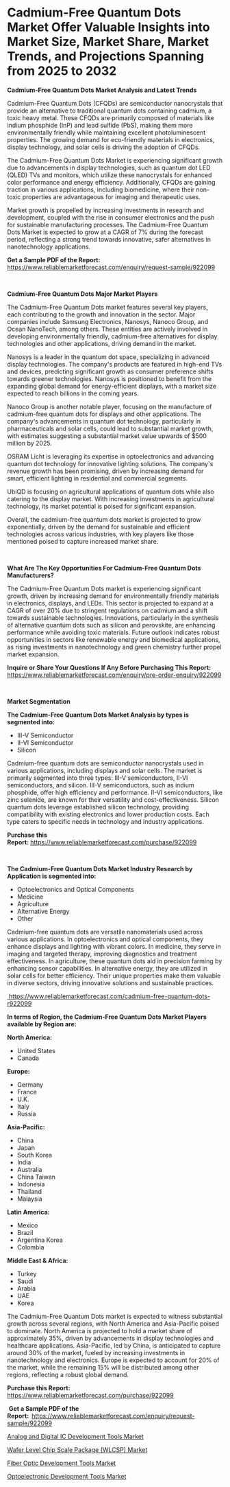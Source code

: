 <p><h1>Cadmium-Free Quantum Dots Market Offer Valuable Insights into Market Size, Market Share, Market Trends, and Projections Spanning from 2025 to 2032</h1></p><p><strong>Cadmium-Free Quantum Dots Market Analysis and Latest Trends</strong></p>
<p><p>Cadmium-Free Quantum Dots (CFQDs) are semiconductor nanocrystals that provide an alternative to traditional quantum dots containing cadmium, a toxic heavy metal. These CFQDs are primarily composed of materials like indium phosphide (InP) and lead sulfide (PbS), making them more environmentally friendly while maintaining excellent photoluminescent properties. The growing demand for eco-friendly materials in electronics, display technology, and solar cells is driving the adoption of CFQDs.</p><p>The Cadmium-Free Quantum Dots Market is experiencing significant growth due to advancements in display technologies, such as quantum dot LED (QLED) TVs and monitors, which utilize these nanocrystals for enhanced color performance and energy efficiency. Additionally, CFQDs are gaining traction in various applications, including biomedicine, where their non-toxic properties are advantageous for imaging and therapeutic uses. </p><p>Market growth is propelled by increasing investments in research and development, coupled with the rise in consumer electronics and the push for sustainable manufacturing processes. The Cadmium-Free Quantum Dots Market is expected to grow at a CAGR of 7% during the forecast period, reflecting a strong trend towards innovative, safer alternatives in nanotechnology applications.</p></p>
<p><strong>Get a Sample PDF of the Report:&nbsp;</strong> <a href="https://www.reliablemarketforecast.com/enquiry/request-sample/922099?utm_campaign=1108&utm_medium=2&utm_source=Github&utm_content=ia&utm_term=12022025&utm_id=cadmium-free-quantum-dots">https://www.reliablemarketforecast.com/enquiry/request-sample/922099</a></p>
<p>&nbsp;</p>
<p><strong>Cadmium-Free Quantum Dots Major Market Players</strong></p>
<p><p>The Cadmium-Free Quantum Dots market features several key players, each contributing to the growth and innovation in the sector. Major companies include Samsung Electronics, Nanosys, Nanoco Group, and Ocean NanoTech, among others. These entities are actively involved in developing environmentally friendly, cadmium-free alternatives for display technologies and other applications, driving demand in the market.</p><p>Nanosys is a leader in the quantum dot space, specializing in advanced display technologies. The company's products are featured in high-end TVs and devices, predicting significant growth as consumer preference shifts towards greener technologies. Nanosys is positioned to benefit from the expanding global demand for energy-efficient displays, with a market size expected to reach billions in the coming years.</p><p>Nanoco Group is another notable player, focusing on the manufacture of cadmium-free quantum dots for displays and other applications. The company's advancements in quantum dot technology, particularly in pharmaceuticals and solar cells, could lead to substantial market growth, with estimates suggesting a substantial market value upwards of $500 million by 2025.</p><p>OSRAM Licht is leveraging its expertise in optoelectronics and advancing quantum dot technology for innovative lighting solutions. The company's revenue growth has been promising, driven by increasing demand for smart, efficient lighting in residential and commercial segments.</p><p>UbiQD is focusing on agricultural applications of quantum dots while also catering to the display market. With increasing investments in agricultural technology, its market potential is poised for significant expansion.</p><p>Overall, the cadmium-free quantum dots market is projected to grow exponentially, driven by the demand for sustainable and efficient technologies across various industries, with key players like those mentioned poised to capture increased market share.</p></p>
<p>&nbsp;</p>
<p><strong>What Are The Key Opportunities For Cadmium-Free Quantum Dots Manufacturers?</strong></p>
<p><p>The Cadmium-Free Quantum Dots market is experiencing significant growth, driven by increasing demand for environmentally friendly materials in electronics, displays, and LEDs. This sector is projected to expand at a CAGR of over 20% due to stringent regulations on cadmium and a shift towards sustainable technologies. Innovations, particularly in the synthesis of alternative quantum dots such as silicon and perovskite, are enhancing performance while avoiding toxic materials. Future outlook indicates robust opportunities in sectors like renewable energy and biomedical applications, as rising investments in nanotechnology and green chemistry further propel market expansion.</p></p>
<p><strong>Inquire or Share Your Questions If Any Before Purchasing This Report:</strong> <a href="https://www.reliablemarketforecast.com/enquiry/pre-order-enquiry/922099?utm_campaign=1108&utm_medium=2&utm_source=Github&utm_content=ia&utm_term=12022025&utm_id=cadmium-free-quantum-dots">https://www.reliablemarketforecast.com/enquiry/pre-order-enquiry/922099</a></p>
<p>&nbsp;</p>
<p><strong>Market Segmentation</strong></p>
<p><strong>The Cadmium-Free Quantum Dots Market Analysis by types is segmented into:</strong></p>
<p><ul><li>III-V Semiconductor</li><li>II-VI Semiconductor</li><li>Silicon</li></ul></p>
<p><p>Cadmium-free quantum dots are semiconductor nanocrystals used in various applications, including displays and solar cells. The market is primarily segmented into three types: III-V semiconductors, II-VI semiconductors, and silicon. III-V semiconductors, such as indium phosphide, offer high efficiency and performance. II-VI semiconductors, like zinc selenide, are known for their versatility and cost-effectiveness. Silicon quantum dots leverage established silicon technology, providing compatibility with existing electronics and lower production costs. Each type caters to specific needs in technology and industry applications.</p></p>
<p><strong>Purchase this Report:&nbsp;</strong><a href="https://www.reliablemarketforecast.com/purchase/922099?utm_campaign=1108&utm_medium=2&utm_source=Github&utm_content=ia&utm_term=12022025&utm_id=cadmium-free-quantum-dots">https://www.reliablemarketforecast.com/purchase/922099</a></p>
<p>&nbsp;</p>
<p><strong>The Cadmium-Free Quantum Dots Market Industry Research by Application is segmented into:</strong></p>
<p><ul><li>Optoelectronics and Optical Components</li><li>Medicine</li><li>Agriculture</li><li>Alternative Energy</li><li>Other</li></ul></p>
<p><p>Cadmium-free quantum dots are versatile nanomaterials used across various applications. In optoelectronics and optical components, they enhance displays and lighting with vibrant colors. In medicine, they serve in imaging and targeted therapy, improving diagnostics and treatment effectiveness. In agriculture, these quantum dots aid in precision farming by enhancing sensor capabilities. In alternative energy, they are utilized in solar cells for better efficiency. Their unique properties make them valuable in diverse sectors, driving innovative solutions and sustainable practices.</p></p>
<p><a href="https://www.reliablemarketforecast.com/cadmium-free-quantum-dots-r922099?utm_campaign=1108&utm_medium=2&utm_source=Github&utm_content=ia&utm_term=12022025&utm_id=cadmium-free-quantum-dots">&nbsp;https://www.reliablemarketforecast.com/cadmium-free-quantum-dots-r922099</a></p>
<p><strong>In terms of Region, the Cadmium-Free Quantum Dots Market Players available by Region are:</strong></p>
<p>
    <p> <strong> North America: </strong>
        <ul>
            <li>United States</li>
            <li>Canada</li>
        </ul>
        </p> 
    <p> <strong> Europe: </strong>
        <ul>
            <li>Germany</li>
            <li>France</li>
            <li>U.K.</li>
            <li>Italy</li>
            <li>Russia</li>
        </ul>
        </p> 
    <p> <strong> Asia-Pacific: </strong>
        <ul>
            <li>China</li>
            <li>Japan</li>
            <li>South Korea</li>
            <li>India</li>
            <li>Australia</li>
            <li>China Taiwan</li>
            <li>Indonesia</li>
            <li>Thailand</li>
            <li>Malaysia</li>
        </ul>
        </p> 
    <p> <strong> Latin America: </strong>
        <ul>
            <li>Mexico</li>
            <li>Brazil</li>
            <li>Argentina Korea</li>
            <li>Colombia</li>
        </ul>
        </p> 
    <p> <strong> Middle East & Africa: </strong>
        <ul>
            <li>Turkey</li>
            <li>Saudi</li>
            <li>Arabia</li>
            <li>UAE</li>
            <li>Korea</li>
        </ul>
    </p>
    </p>
<p><p>The Cadmium-Free Quantum Dots market is expected to witness substantial growth across several regions, with North America and Asia-Pacific poised to dominate. North America is projected to hold a market share of approximately 35%, driven by advancements in display technologies and healthcare applications. Asia-Pacific, led by China, is anticipated to capture around 30% of the market, fueled by increasing investments in nanotechnology and electronics. Europe is expected to account for 20% of the market, while the remaining 15% will be distributed among other regions, reflecting a robust global demand.</p></p>
<p><strong>Purchase this Report: </strong><a href="https://www.reliablemarketforecast.com/purchase/922099?utm_campaign=1108&utm_medium=2&utm_source=Github&utm_content=ia&utm_term=12022025&utm_id=cadmium-free-quantum-dots">https://www.reliablemarketforecast.com/purchase/922099</a></p>
<p>&nbsp;<strong>Get a Sample PDF of the Report:&nbsp;&nbsp;</strong><a href="https://www.reliablemarketforecast.com/enquiry/request-sample/922099?utm_campaign=1108&utm_medium=2&utm_source=Github&utm_content=ia&utm_term=12022025&utm_id=cadmium-free-quantum-dots">https://www.reliablemarketforecast.com/enquiry/request-sample/922099</a></p>
<p><strong></strong></p>
<p><p><a href="https://github.com/wyettillesr4/Market-Research-Report-List-1/blob/main/analog-and-digital-ic-development-tools-market.md?utm_campaign=1108&utm_medium=2&utm_source=Github&utm_content=ia&utm_term=12022025&utm_id=cadmium-free-quantum-dots">Analog and Digital IC Development Tools Market</a></p><p><a href="https://github.com/alejnaouare/Market-Research-Report-List-1/blob/main/wafer-level-chip-scale-package-wlcsp-market.md?utm_campaign=1108&utm_medium=2&utm_source=Github&utm_content=ia&utm_term=12022025&utm_id=cadmium-free-quantum-dots">Wafer Level Chip Scale Package (WLCSP) Market</a></p><p><a href="https://github.com/CliffMedina6/Market-Research-Report-List-7/blob/main/fiber-optic-development-tools-market.md?utm_campaign=1108&utm_medium=2&utm_source=Github&utm_content=ia&utm_term=12022025&utm_id=cadmium-free-quantum-dots">Fiber Optic Development Tools Market</a></p><p><a href="https://github.com/fraryatena85/Market-Research-Report-List-1/blob/main/optoelectronic-development-tools-market.md?utm_campaign=1108&utm_medium=2&utm_source=Github&utm_content=ia&utm_term=12022025&utm_id=cadmium-free-quantum-dots">Optoelectronic Development Tools Market</a></p></p>